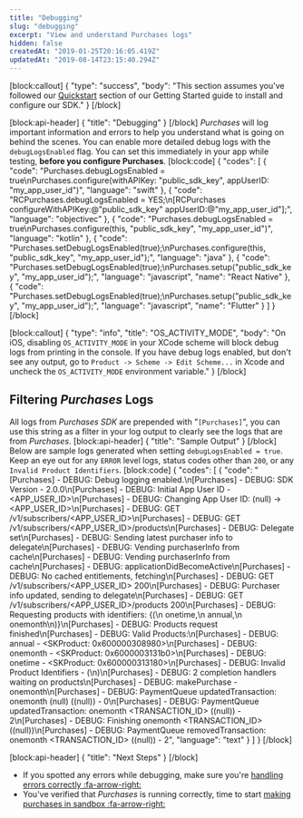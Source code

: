 ```yaml
---
title: "Debugging"
slug: "debugging"
excerpt: "View and understand Purchases logs"
hidden: false
createdAt: "2019-01-25T20:16:05.419Z"
updatedAt: "2019-08-14T23:15:40.294Z"
---
```

[block:callout]
{
  "type": "success",
  "body": "This section assumes you've followed our [Quickstart](doc:getting-started-1) section of our Getting Started guide to install and configure our SDK."
}
[/block]

[block:api-header]
{
  "title": "Debugging"
}
[/block]
*Purchases* will log important information and errors to help you understand what is going on behind the scenes. You can enable more detailed debug logs with the `debugLogsEnabled` flag. You can set this immediately in your app while testing, **before you configure Purchases**.
[block:code]
{
  "codes": [
    {
      "code": "Purchases.debugLogsEnabled = true\nPurchases.configure(withAPIKey: \"public_sdk_key\", appUserID: \"my_app_user_id\")",
      "language": "swift"
    },
    {
      "code": "RCPurchases.debugLogsEnabled = YES;\n[RCPurchases configureWithAPIKey:@\"public_sdk_key\" appUserID:@\"my_app_user_id\"];",
      "language": "objectivec"
    },
    {
      "code": "Purchases.debugLogsEnabled = true\nPurchases.configure(this, \"public_sdk_key\", \"my_app_user_id\")",
      "language": "kotlin"
    },
    {
      "code": "Purchases.setDebugLogsEnabled(true);\nPurchases.configure(this, \"public_sdk_key\", \"my_app_user_id\");",
      "language": "java"
    },
    {
      "code": "Purchases.setDebugLogsEnabled(true);\nPurchases.setup(\"public_sdk_key\", \"my_app_user_id\");",
      "language": "javascript",
      "name": "React Native"
    },
    {
      "code": "Purchases.setDebugLogsEnabled(true);\nPurchases.setup(\"public_sdk_key\", \"my_app_user_id\");",
      "language": "javascript",
      "name": "Flutter"
    }
  ]
}
[/block]

[block:callout]
{
  "type": "info",
  "title": "OS_ACTIVITY_MODE",
  "body": "On iOS, disabling `OS_ACTIVITY_MODE` in your XCode scheme will block debug logs from printing in the console. If you have debug logs enabled, but don't see any output, go to `Product -> Scheme -> Edit Scheme...` in Xcode and uncheck the `OS_ACTIVITY_MODE` environment variable."
}
[/block]

## Filtering *Purchases* Logs
All logs from *Purchases SDK* are prepended with "`[Purchases]`", you can use this string as a filter in your log output to clearly see the logs that are from *Purchases*.
[block:api-header]
{
  "title": "Sample Output"
}
[/block]
Below are sample logs generated when setting `debugLogsEnabled = true`. Keep an eye out for any `ERROR` level logs, status codes other than `200`, or any `Invalid Product Identifiers`.
[block:code]
{
  "codes": [
    {
      "code": "[Purchases] - DEBUG: Debug logging enabled.\n[Purchases] - DEBUG: SDK Version - 2.0.0\n[Purchases] - DEBUG: Initial App User ID - <APP_USER_ID>\n[Purchases] - DEBUG: Changing App User ID: (null) -> <APP_USER_ID>\n[Purchases] - DEBUG: GET /v1/subscribers/<APP_USER_ID>\n[Purchases] - DEBUG: GET /v1/subscribers/<APP_USER_ID>/products\n[Purchases] - DEBUG: Delegate set\n[Purchases] - DEBUG: Sending latest purchaser info to delegate\n[Purchases] - DEBUG: Vending purchaserInfo from cache\n[Purchases] - DEBUG: Vending purchaserInfo from cache\n[Purchases] - DEBUG: applicationDidBecomeActive\n[Purchases] - DEBUG: No cached entitlements, fetching\n[Purchases] - DEBUG: GET /v1/subscribers/<APP_USER_ID> 200\n[Purchases] - DEBUG: Purchaser info updated, sending to delegate\n[Purchases] - DEBUG: GET /v1/subscribers/<APP_USER_ID>/products 200\n[Purchases] - DEBUG: Requesting products with identifiers: {(\n    onetime,\n    annual,\n    onemonth\n)}\n[Purchases] - DEBUG: Products request finished\n[Purchases] - DEBUG: Valid Products:\n[Purchases] - DEBUG: annual - <SKProduct: 0x600000308980>\n[Purchases] - DEBUG: onemonth - <SKProduct: 0x6000003131b0>\n[Purchases] - DEBUG: onetime - <SKProduct: 0x600000313180>\n[Purchases] - DEBUG: Invalid Product Identifiers - (\n)\n[Purchases] - DEBUG: 2 completion handlers waiting on products\n[Purchases] - DEBUG: makePurchase - onemonth\n[Purchases] - DEBUG: PaymentQueue updatedTransaction: onemonth (null) ((null)) - 0\n[Purchases] - DEBUG: PaymentQueue updatedTransaction: onemonth <TRANSACTION_ID> ((null)) - 2\n[Purchases] - DEBUG: Finishing onemonth <TRANSACTION_ID> ((null))\n[Purchases] - DEBUG: PaymentQueue removedTransaction: onemonth <TRANSACTION_ID> ((null)) - 2",
      "language": "text"
    }
  ]
}
[/block]

[block:api-header]
{
  "title": "Next Steps"
}
[/block]
* If you spotted any errors while debugging, make sure you're [handling errors correctly :fa-arrow-right:](doc:errors)
* You've verified that *Purchases* is running correctly, time to start [making purchases in sandbox :fa-arrow-right:](doc:sandbox)